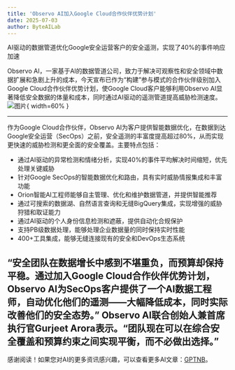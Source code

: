 ```yaml
---
title: 'Observo AI加入Google Cloud合作伙伴优势计划'
date: 2025-07-03
author: ByteAILab
---
```


AI驱动的数据管道优化Google安全运营客户的安全遥测，实现了40%的事件响应加速

Observo AI，一家基于AI的数据管道公司，致力于解决可观察性和安全领域中数据扩展和急剧上升的成本，今天宣布已作为“构建”参与模式的合作伙伴级别加入Google Cloud合作伙伴优势计划，使Google Cloud客户能够利用Observo AI显著降低安全数据的体量和成本，同时通过AI驱动的遥测管道提高威胁检测速度。![图片](https://ai-techpark.com/wp-content/uploads/Observo-AI-1.jpg){ width=60% }

---


作为Google Cloud合作伙伴，Observo AI为客户提供智能数据优化，在数据到达Google安全运营（SecOps）之前，安全遥测的丰富度提高超过80%，从而实现更快速的威胁检测和更全面的安全覆盖。主要特点包括：

- 通过AI驱动的异常检测和情绪分析，实现40%的事件平均解决时间缩短，优先处理关键威胁
- 针对Google SecOps的智能数据优化和路由，具有实时威胁情报集成和丰富功能
- Orion智能AI工程师能够自主管理、优化和维护数据管道，并提供智能推荐
- 通过可搜索的数据湖、自然语言查询和无缝BigQuery集成，实现增强的威胁狩猎和取证能力
- 通过AI驱动的个人身份信息检测和遮蔽，提供自动化合规保护
- 支持PB级数据处理，能够处理企业数据量的同时保持实时性能
- 400+工具集成，能够无缝连接现有的安全和DevOps生态系统

“安全团队在数据增长中感到不堪重负，而预算却保持平稳。通过加入Google Cloud合作伙伴优势计划，Observo AI为SecOps客户提供了一个AI数据工程师，自动优化他们的遥测——大幅降低成本，同时实际改善他们的安全态势。” Observo AI联合创始人兼首席执行官Gurjeet Arora表示。“团队现在可以在综合安全覆盖和预算约束之间实现平衡，而不必做出选择。”
---
感谢阅读！如果您对AI的更多资讯感兴趣，可以查看更多AI文章：[GPTNB](https://gptnb.com)。
